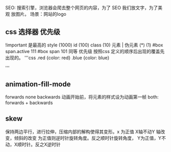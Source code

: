 ##
SEO: 搜索引擎，浏览器会爬去整个网页的内容，为了 SEO 我们放文字，为了美观 放图片。
场景：网站的logo

## css 选择器 优先级
!important 是最高的
style (1000)
id (100)
class (10)
元素 | 伪元素 (*) (1)
#box span.active 111
#box span 101
同等 优先级 按照css 定义的顺序后出现的覆盖先出现的。
'''css
.red {color: red}
.blue {color: blue}

<span class='blue red'></span>
'''

## animation-fill-mode
forwards
none
backwards 动画开始前，将元素的样式设为动画第一帧
both: forwards + backwards

## skew
保持两边平行，进行拉伸，压缩内部的解构使得其变形。x 为正值 X轴不动Y 轴改变，倾斜的改变 为正值则逆时针旋转角度。反之顺时针旋转角度，
Y为正值，Y不动，X顺时针。反之X逆时针